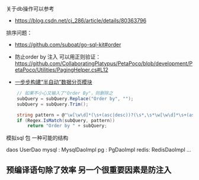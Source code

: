 
关于db操作可以参考
- https://blog.csdn.net/cj_286/article/details/80363796 

排序问题：
- https://github.com/suboat/go-sql-kit#order
- 防止order by 注入 可以用正则验证： https://github.com/CollaboratingPlatypus/PetaPoco/blob/development/PetaPoco/Utilities/PagingHelper.cs#L12

- [一步步构建“半自动”数据分页模块](https://www.cnblogs.com/JimmyZhang/archive/2008/09/27/1300939.html)
~~~C# 
    // 如果不小心又输入了"Order By"，则删除之
    subQuery = subQuery.Replace("Order by", "");
    subQuery = subQuery.Trim();

    string pattern = @"\w[\w\d]*(\s+(asc|desc))?(\s*,\s*\w[\w\d]*\s+(asc|desc))*";
    if (Regex.IsMatch(subQuery, pattern))
        return "Order by " + subQuery;
~~~

模拟sql 包 一种可能的结构

daos 
    UserDao<interface>
        mysql :  MysqlDaoImpl
        pg :  PgDaoImpl
        redis: RedisDaoImpl
        ...
        
## 预编译语句除了效率 另一个很重要因素是防注入        
